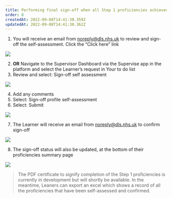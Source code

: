 ```yaml
---
title: Performing final sign-off when all Step 1 proficiencies achieved by Learner
order: 8
createdAt: 2022-09-08T14:41:30.359Z
updatedAt: 2022-09-08T14:41:30.362Z
---
```

1. You will receive an email from noreply@dls.nhs.uk to review and sign-off the self-assessment. Click the “Click here” link​

![](/img/em-8-01-Sign-0ff.jpg)

2. **​OR** Navigate to the Supervisor Dashboard via the Supervise app in the platform and select the Learner’s request in Your to do list​
3. Review and select: Sign-off self assessment​

![](/img/em-8-02-Sign-0ff.jpg)

4. Add any comments​
5. Select: Sign-off ​profile self-assessment​
6. Select: Submit​

![](/img/em-8-03-Sign-0ff.jpg)

7. The Learner will receive an email from noreply@dls.nhs.uk to confirm sign-off​

![](/img/em-8-04-Sign-0ff.jpg)

8. ​The sign-off status will also be updated, at the bottom of their proficiencies summary page​

![](/img/em-8-05-Sign-0ff.jpg)

> The PDF certificate to signify completion of the Step 1 proficiencies is currently in development but will shortly be available. In the meantime, Leaners can export an excel which shows a record of all the proficiencies that have been self-assessed and confirmed.​
